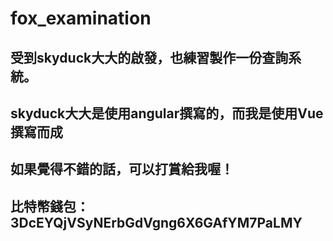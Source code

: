 # fox_examination
## 受到skyduck大大的啟發，也練習製作一份查詢系統。
## skyduck大大是使用angular撰寫的，而我是使用Vue撰寫而成

## 如果覺得不錯的話，可以打賞給我喔！
## 比特幣錢包： 3DcEYQjVSyNErbGdVgng6X6GAfYM7PaLMY